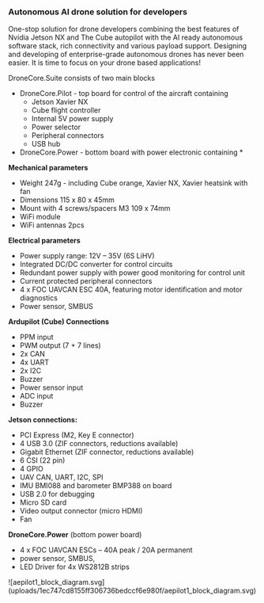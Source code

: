 ### Autonomous AI drone solution for developers

One-stop solution for drone developers combining the best features of Nvidia Jetson NX and The Cube autopilot with the AI ready autonomous software stack, rich connectivity and various payload support. Designing and developing of enterprise-grade autonomous drones has never been easier. It is time to focus on your drone based applications!

DroneCore.Suite consists of two main blocks

* DroneCore.Pilot - top board for control of the aircraft containing
  * Jetson Xavier NX
  * Cube flight controller
  * Internal 5V power supply
  * Power selector
  * Peripheral connectors
  * USB hub
* DroneCore.Power - bottom board with power electronic containing
  * 

<div>

**Mechanical parameters**

* Weight 247g - including Cube orange, Xavier NX, Xavier heatsink with fan
* Dimensions 115 x 80 x 45mm
* Mount with 4 screws/spacers M3 109 x 74mm
* WiFi module
* WiFi antennas 2pcs

**Electrical parameters**

* Power supply range: 12V – 35V (6S LiHV)
* Integrated DC/DC converter for control circuits
* Redundant power supply with power good monitoring for control unit
* Current protected peripheral connectors
* 4 x FOC UAVCAN ESC 40A, featuring motor identification and motor diagnostics
* Power sensor, SMBUS

**<span dir="">Ardupilot (Cube) Connections</span>**

* <span dir="">PPM input</span>
* <span dir="">PWM output (7 + 7 lines)</span>
* <span dir="">2x CAN</span>
* <span dir="">4x UART</span>
* <span dir="">2x I2C</span>
* <span dir="">Buzzer</span>
* <span dir="">Power sensor input</span>
* <span dir="">ADC input</span>
* Buzzer

**Jetson connections:**

* PCI Express (M2, Key E connector)
* 4 USB 3.0 (ZIF connectors, reductions available)
* Gigabit Ethernet (ZIF connector, reductions available)
* 6 CSI (22 pin)
* 4 GPIO
* UAV CAN, UART, I2C, SPI
* IMU BMI088 and barometer BMP388 on board
* USB 2.0 for debugging
* Micro SD card
* Video output connector (micro HDMI)
* Fan

<div>

**DroneCore.Power** <span dir="">(bottom power board)</span>

* <span dir="">4 x FOC UAVCAN ESCs – 40A peak / </span>20A permanent
* <span dir="">power sensor</span>, SMBUS<span dir="">,</span>
* <span dir="">LED Driver for 4x WS2812B strips</span>

</div>![aepilot1_block_diagram.svg](uploads/1ec747cd8155ff306736bedccf6e980f/aepilot1_block_diagram.svg)

</div>